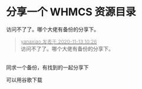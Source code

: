 # 分享一个 WHMCS 资源目录


访问不了了。哪个大佬有备份的分享下。

<div class="quote"><blockquote><font size="2"><a href="https://www.hostloc.com/forum.php?mod=redirect&amp;goto=findpost&amp;pid=9447293&amp;ptid=765755" target="_blank"><font color="#999999">yanaxiao 发表于 2020-11-13 10:26</font></a></font><br />
访问不了了。哪个大佬有备份的分享下。</blockquote></div><br />
同求一个备份，有找到的一起分享下

可以用谷歌下载
